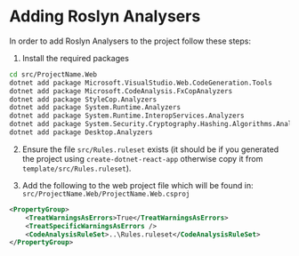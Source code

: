 # Adding Roslyn Analysers

In order to add Roslyn Analysers to the project follow these steps:

1. Install the required packages

```bash
cd src/ProjectName.Web
dotnet add package Microsoft.VisualStudio.Web.CodeGeneration.Tools
dotnet add package Microsoft.CodeAnalysis.FxCopAnalyzers
dotnet add package StyleCop.Analyzers
dotnet add package System.Runtime.Analyzers
dotnet add package System.Runtime.InteropServices.Analyzers
dotnet add package System.Security.Cryptography.Hashing.Algorithms.Analyzers
dotnet add package Desktop.Analyzers
```

2. Ensure the file `src/Rules.ruleset` exists (it should be if you generated the project using `create-dotnet-react-app` otherwise copy it from `template/src/Rules.ruleset`).

3. Add the following to the web project file which will be found in: `src/ProjectName.Web/ProjectName.Web.csproj`

```xml
<PropertyGroup>
    <TreatWarningsAsErrors>True</TreatWarningsAsErrors>
    <TreatSpecificWarningsAsErrors />
    <CodeAnalysisRuleSet>..\Rules.ruleset</CodeAnalysisRuleSet>
</PropertyGroup>
```